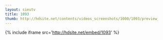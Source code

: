 ```yaml
---
layout: sieutv
title: 1093
thumb: http://hdsite.net/contents/videos_screenshots/1000/1093/preview_360p.mp4.jpg
---
```

{% include iframe src='http://hdsite.net/embed/1093' %}
 
